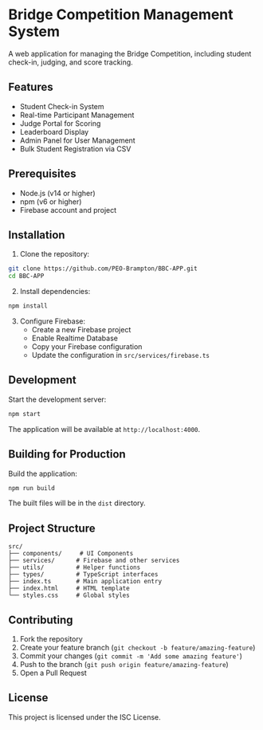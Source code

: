 # Bridge Competition Management System

A web application for managing the Bridge Competition, including student check-in, judging, and score tracking.

## Features

- Student Check-in System
- Real-time Participant Management
- Judge Portal for Scoring
- Leaderboard Display
- Admin Panel for User Management
- Bulk Student Registration via CSV

## Prerequisites

- Node.js (v14 or higher)
- npm (v6 or higher)
- Firebase account and project

## Installation

1. Clone the repository:
```bash
git clone https://github.com/PEO-Brampton/BBC-APP.git
cd BBC-APP
```

2. Install dependencies:
```bash
npm install
```

3. Configure Firebase:
   - Create a new Firebase project
   - Enable Realtime Database
   - Copy your Firebase configuration
   - Update the configuration in `src/services/firebase.ts`

## Development

Start the development server:
```bash
npm start
```

The application will be available at `http://localhost:4000`.

## Building for Production

Build the application:
```bash
npm run build
```

The built files will be in the `dist` directory.

## Project Structure

```
src/
├── components/     # UI Components
├── services/      # Firebase and other services
├── utils/         # Helper functions
├── types/         # TypeScript interfaces
├── index.ts       # Main application entry
├── index.html     # HTML template
└── styles.css     # Global styles
```

## Contributing

1. Fork the repository
2. Create your feature branch (`git checkout -b feature/amazing-feature`)
3. Commit your changes (`git commit -m 'Add some amazing feature'`)
4. Push to the branch (`git push origin feature/amazing-feature`)
5. Open a Pull Request

## License

This project is licensed under the ISC License. 